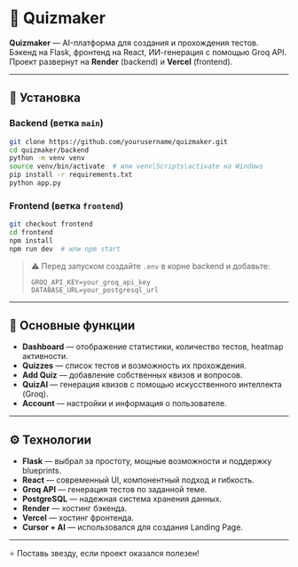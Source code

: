 # 🧠 Quizmaker

**Quizmaker** — AI-платформа для создания и прохождения тестов.  
Бэкенд на Flask, фронтенд на React, ИИ-генерация с помощью Groq API.  
Проект развернут на **Render** (backend) и **Vercel** (frontend).

---

## 🔧 Установка

### Backend (ветка `main`)

```bash
git clone https://github.com/yourusername/quizmaker.git
cd quizmaker/backend
python -m venv venv
source venv/bin/activate  # или venv\Scripts\activate на Windows
pip install -r requirements.txt
python app.py
```

### Frontend (ветка `frontend`)

```bash
git checkout frontend
cd frontend
npm install
npm run dev  # или npm start
```

> ⚠️ Перед запуском создайте `.env` в корне backend и добавьте:
> 
> ```
> GROQ_API_KEY=your_groq_api_key
> DATABASE_URL=your_postgresql_url
> ```

---

## 🧩 Основные функции

- **Dashboard** — отображение статистики, количество тестов, heatmap активности.
- **Quizzes** — список тестов и возможность их прохождения.
- **Add Quiz** — добавление собственных квизов и вопросов.
- **QuizAI** — генерация квизов с помощью искусственного интеллекта (Groq).
- **Account** — настройки и информация о пользователе.

---

## ⚙️ Технологии

- **Flask** — выбрал за простоту, мощные возможности и поддержку blueprints.
- **React** — современный UI, компонентный подход и гибкость.
- **Groq API** — генерация тестов по заданной теме.
- **PostgreSQL** — надежная система хранения данных.
- **Render** — хостинг бэкенда.
- **Vercel** — хостинг фронтенда.
- **Cursor + AI** — использовался для создания Landing Page.

---

⭐️ Поставь звезду, если проект оказался полезен!
